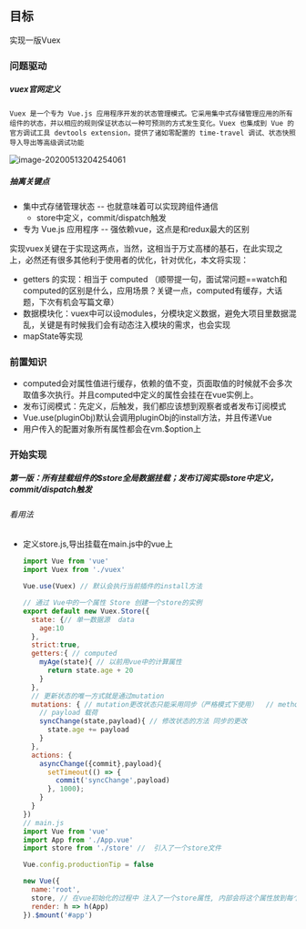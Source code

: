 ## 目标

实现一版Vuex

### 问题驱动

##### vuex官网定义

```
Vuex 是一个专为 Vue.js 应用程序开发的状态管理模式。它采用集中式存储管理应用的所有组件的状态，并以相应的规则保证状态以一种可预测的方式发生变化。Vuex 也集成到 Vue 的官方调试工具 devtools extension，提供了诸如零配置的 time-travel 调试、状态快照导入导出等高级调试功能
```

![image-20200513204254061](https://tva1.sinaimg.cn/large/007S8ZIlly1ger3wwnzq2j31160scjui.jpg)

##### 抽离关键点

- 集中式存储管理状态 -- 也就意味着可以实现跨组件通信
  - store中定义，commit/dispatch触发
- 专为 Vue.js 应用程序 -- 强依赖vue，这点是和redux最大的区别

实现vuex关键在于实现这两点，当然，这相当于万丈高楼的基石，在此实现之上，必然还有很多其他利于使用者的优化，针对优化，本文将实现：

- getters 的实现：相当于 computed （顺带提一句，面试常问题==watch和computed的区别是什么，应用场景？关键一点，computed有缓存，大话题，下次有机会写篇文章）
- 数据模块化：vuex中可以设modules，分模块定义数据，避免大项目里数据混乱，关键是有时候我们会有动态注入模块的需求，也会实现
- mapState等实现

### 前置知识

- computed会对属性值进行缓存，依赖的值不变，页面取值的时候就不会多次取值多次执行。并且computed中定义的属性会挂在在vue实例上。
- 发布订阅模式：先定义，后触发，我们都应该想到观察者或者发布订阅模式
- Vue.use(pluginObj)默认会调用pluginObj的install方法，并且传递Vue
- 用户传入的配置对象所有属性都会在vm.$option上

### 开始实现

##### 第一版：所有挂载组件的$store全局数据挂载；发布订阅实现store中定义，commit/dispatch触发

###### 看用法

- 定义store.js,导出挂载在main.js中的vue上

  ```js
  import Vue from 'vue'
  import Vuex from './vuex'
  
  Vue.use(Vuex) // 默认会执行当前插件的install方法
  
  // 通过 Vue中的一个属性 Store 创建一个store的实例
  export default new Vuex.Store({
    state: {// 单一数据源  data
      age:10
    },
    strict:true,
    getters:{ // computed
      myAge(state){ // 以前用vue中的计算属性
        return state.age + 20
      }
    },
    // 更新状态的唯一方式就是通过mutation
    mutations: { // mutation更改状态只能采用同步（严格模式下使用）  // method
      // payload 载荷
      syncChange(state,payload){ // 修改状态的方法 同步的更改
        state.age += payload
      }
    },
    actions: {
      asyncChange({commit},payload){
        setTimeout(() => {
          commit('syncChange',payload)
        }, 1000);
      }
    }
  })
  // main.js
  import Vue from 'vue'
  import App from './App.vue'
  import store from './store' //  引入了一个store文件
  
  Vue.config.productionTip = false
  
  new Vue({
    name:'root',
    store, // 在vue初始化的过程中 注入了一个store属性, 内部会将这个属性放到每个组件的$store上
    render: h => h(App)
  }).$mount('#app')
  
  
  ```

  
